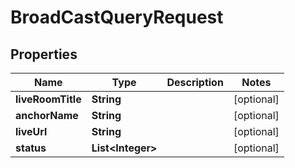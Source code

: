 

# BroadCastQueryRequest


## Properties

Name | Type | Description | Notes
------------ | ------------- | ------------- | -------------
**liveRoomTitle** | **String** |  |  [optional]
**anchorName** | **String** |  |  [optional]
**liveUrl** | **String** |  |  [optional]
**status** | **List&lt;Integer&gt;** |  |  [optional]



